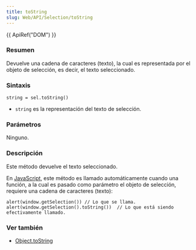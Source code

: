 ```yaml
---
title: toString
slug: Web/API/Selection/toString
---
```


{{ ApiRef("DOM") }}

### Resumen

Devuelve una cadena de caracteres (texto), la cual es representada por el objeto de selección, es decir, el texto seleccionado.

### Sintaxis

```
string = sel.toString()
```

- `string` es la representación del texto de selección.

### Parámetros

Ninguno.

### Descripción

Este método devuelve el texto seleccionado.

En [JavaScript](/es/JavaScript), este método es llamado automáticamente cuando una función, a la cual es pasado como parámetro el objeto de selección, requiere una cadena de caracteres (texto):

```
alert(window.getSelection()) // Lo que se llama.
alert(window.getSelection().toString())  // Lo que está siendo efectivamente llamado.
```

### Ver también

- [Object.toString](/es/Core_JavaScript_1.5_Reference/Objects/Object/toString)
